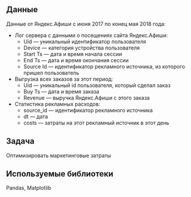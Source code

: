 ## Данные
Данные от Яндекс.Афиши с июня 2017 по конец мая 2018 года:
- Лог сервера с данными о посещениях сайта Яндекс.Афиши:
  - Uid — уникальный идентификатор пользователя
  - Device — категория устройства пользователя
  - Start Ts — дата и время начала сессии
  - End Ts — дата и время окончания сессии
  - Source Id — идентификатор рекламного источника, из которого пришел пользователь
- Выгрузка всех заказов за этот период:
  - Uid — уникальный id пользователя, который сделал заказ
  - Buy Ts — дата и время заказа
  - Revenue — выручка Яндекс.Афиши с этого заказа
- Статистика рекламных расходов:
  - source_id — идентификатор рекламного источника
  - dt — дата
  - costs — затраты на этот рекламный источник в этот день
 
 ## Задача
 Оптимизировать маркетинговые затраты
 
 ## Используемые библиотеки
 Pandas, Matplotlib
